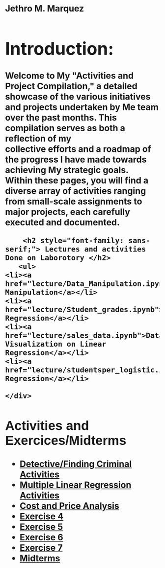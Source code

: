 <h1> Jethro M. Marquez <h1/>
<div>
  <h1>Introduction:</h1>
  <p>Welcome to My "Activities and Project Compilation," a detailed showcase of the various initiatives and projects undertaken by Me team over the past months. This compilation serves as both a reflection of my <br> collective efforts and a roadmap of the progress I have made towards achieving My strategic goals. <br> Within these pages, you will find a diverse array of activities ranging from small-scale assignments to major projects, each carefully executed and documented.</p>
    
</div>

<div>
  
        <h2 style="font-family: sans-serif;"> Lectures and activities Done on Laborotory </h2>
       <ul>
    <li><a href="lecture/Data_Manipulation.ipynb">Data Manipulation</a></li>
    <li><a href="lecture/Student_grades.ipynb">Linear Regression</a></li>
    <li><a href="lecture/sales_data.ipynb">Data Visualization on Linear Regression</a></li>
    <li><a href="lecture/studentsper_logistic.ipynb">Logistic Regression</a></li>
</ul>
        
    </div>

<div>
  <h2 style="font-family: sans-serif;"> Activities and Exercices/Midterms </h2>
 <ul>
    <li><a href="activities/Detecting_Criminal_Activity.ipynb">Detective/Finding Criminal Activities</a></li>
    <li><a href="activities/multiple_linear_regression_act.ipynb">Multiple Linear Regression Activities</a></li>
    <li><a href="activities/Hardware_data_act.ipynb">Cost and Price Analysis</a></li>
    <li><a href="activities/2b_Marquez_EXER4.ipynb">Exercise 4</a></li>
    <li><a href="activities/2B_MARQUEZ_EXER5.ipynb">Exercise 5</a></li>
    <li><a href="activities/2B_MARQUEZ_EXER6.ipynb">Exercise 6</a></li>
    <li><a href="activities/2B_MARQUEZ_EXER7.ipynb">Exercise 7</a></li>
    <li><a href="activities/2B_MARQUEZ_MIDTERM.ipynb">Midterms</a></li>
</ul>

</div>

